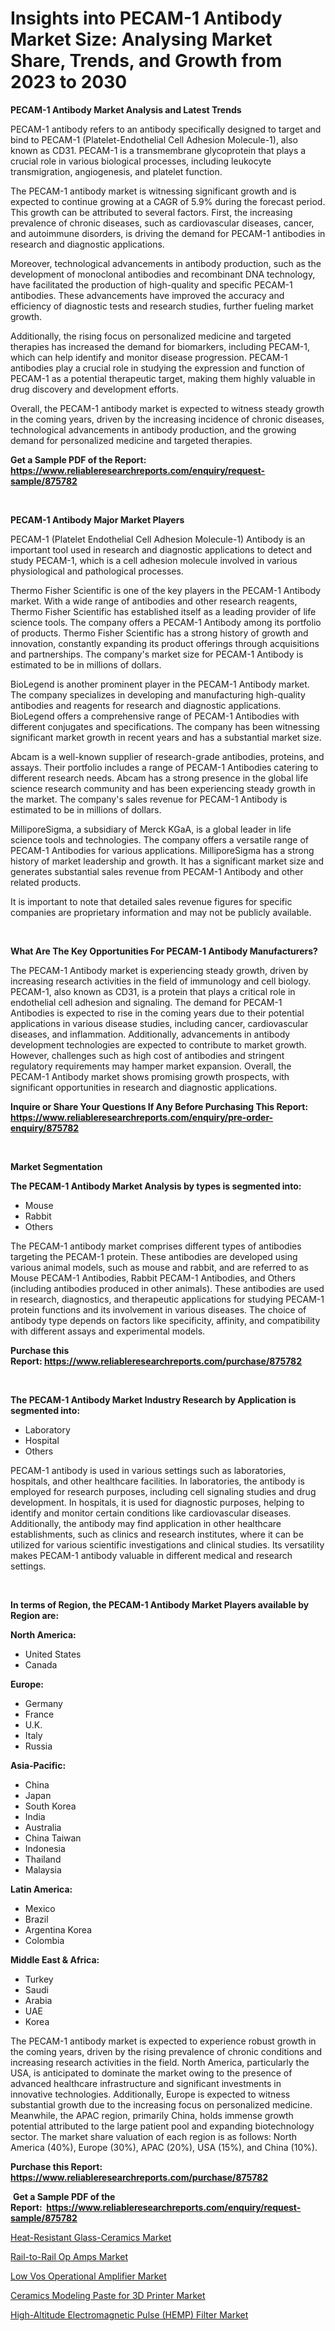 <p><h1>Insights into PECAM-1 Antibody Market Size: Analysing Market Share, Trends, and Growth from 2023 to 2030</h1></p><p><strong>PECAM-1 Antibody Market Analysis and Latest Trends</strong></p>
<p><p>PECAM-1 antibody refers to an antibody specifically designed to target and bind to PECAM-1 (Platelet-Endothelial Cell Adhesion Molecule-1), also known as CD31. PECAM-1 is a transmembrane glycoprotein that plays a crucial role in various biological processes, including leukocyte transmigration, angiogenesis, and platelet function.</p><p>The PECAM-1 antibody market is witnessing significant growth and is expected to continue growing at a CAGR of 5.9% during the forecast period. This growth can be attributed to several factors. First, the increasing prevalence of chronic diseases, such as cardiovascular diseases, cancer, and autoimmune disorders, is driving the demand for PECAM-1 antibodies in research and diagnostic applications.</p><p>Moreover, technological advancements in antibody production, such as the development of monoclonal antibodies and recombinant DNA technology, have facilitated the production of high-quality and specific PECAM-1 antibodies. These advancements have improved the accuracy and efficiency of diagnostic tests and research studies, further fueling market growth.</p><p>Additionally, the rising focus on personalized medicine and targeted therapies has increased the demand for biomarkers, including PECAM-1, which can help identify and monitor disease progression. PECAM-1 antibodies play a crucial role in studying the expression and function of PECAM-1 as a potential therapeutic target, making them highly valuable in drug discovery and development efforts.</p><p>Overall, the PECAM-1 antibody market is expected to witness steady growth in the coming years, driven by the increasing incidence of chronic diseases, technological advancements in antibody production, and the growing demand for personalized medicine and targeted therapies.</p></p>
<p><strong>Get a Sample PDF of the Report:&nbsp; <a href="https://www.reliableresearchreports.com/enquiry/request-sample/875782">https://www.reliableresearchreports.com/enquiry/request-sample/875782</a></strong></p>
<p>&nbsp;</p>
<p><strong>PECAM-1 Antibody Major Market Players</strong></p>
<p><p>PECAM-1 (Platelet Endothelial Cell Adhesion Molecule-1) Antibody is an important tool used in research and diagnostic applications to detect and study PECAM-1, which is a cell adhesion molecule involved in various physiological and pathological processes.</p><p>Thermo Fisher Scientific is one of the key players in the PECAM-1 Antibody market. With a wide range of antibodies and other research reagents, Thermo Fisher Scientific has established itself as a leading provider of life science tools. The company offers a PECAM-1 Antibody among its portfolio of products. Thermo Fisher Scientific has a strong history of growth and innovation, constantly expanding its product offerings through acquisitions and partnerships. The company's market size for PECAM-1 Antibody is estimated to be in millions of dollars.</p><p>BioLegend is another prominent player in the PECAM-1 Antibody market. The company specializes in developing and manufacturing high-quality antibodies and reagents for research and diagnostic applications. BioLegend offers a comprehensive range of PECAM-1 Antibodies with different conjugates and specifications. The company has been witnessing significant market growth in recent years and has a substantial market size.</p><p>Abcam is a well-known supplier of research-grade antibodies, proteins, and assays. Their portfolio includes a range of PECAM-1 Antibodies catering to different research needs. Abcam has a strong presence in the global life science research community and has been experiencing steady growth in the market. The company's sales revenue for PECAM-1 Antibody is estimated to be in millions of dollars.</p><p>MilliporeSigma, a subsidiary of Merck KGaA, is a global leader in life science tools and technologies. The company offers a versatile range of PECAM-1 Antibodies for various applications. MilliporeSigma has a strong history of market leadership and growth. It has a significant market size and generates substantial sales revenue from PECAM-1 Antibody and other related products.</p><p>It is important to note that detailed sales revenue figures for specific companies are proprietary information and may not be publicly available.</p></p>
<p>&nbsp;</p>
<p><strong>What Are The Key Opportunities For PECAM-1 Antibody Manufacturers?</strong></p>
<p><p>The PECAM-1 Antibody market is experiencing steady growth, driven by increasing research activities in the field of immunology and cell biology. PECAM-1, also known as CD31, is a protein that plays a critical role in endothelial cell adhesion and signaling. The demand for PECAM-1 Antibodies is expected to rise in the coming years due to their potential applications in various disease studies, including cancer, cardiovascular diseases, and inflammation. Additionally, advancements in antibody development technologies are expected to contribute to market growth. However, challenges such as high cost of antibodies and stringent regulatory requirements may hamper market expansion. Overall, the PECAM-1 Antibody market shows promising growth prospects, with significant opportunities in research and diagnostic applications.</p></p>
<p><strong>Inquire or Share Your Questions If Any Before Purchasing This Report: <a href="https://www.reliableresearchreports.com/enquiry/pre-order-enquiry/875782">https://www.reliableresearchreports.com/enquiry/pre-order-enquiry/875782</a></strong></p>
<p>&nbsp;</p>
<p><strong>Market Segmentation</strong></p>
<p><strong>The PECAM-1 Antibody Market Analysis by types is segmented into:</strong></p>
<p><ul><li>Mouse</li><li>Rabbit</li><li>Others</li></ul></p>
<p><p>The PECAM-1 antibody market comprises different types of antibodies targeting the PECAM-1 protein. These antibodies are developed using various animal models, such as mouse and rabbit, and are referred to as Mouse PECAM-1 Antibodies, Rabbit PECAM-1 Antibodies, and Others (including antibodies produced in other animals). These antibodies are used in research, diagnostics, and therapeutic applications for studying PECAM-1 protein functions and its involvement in various diseases. The choice of antibody type depends on factors like specificity, affinity, and compatibility with different assays and experimental models.</p></p>
<p><strong>Purchase this Report:&nbsp;<a href="https://www.reliableresearchreports.com/purchase/875782">https://www.reliableresearchreports.com/purchase/875782</a></strong></p>
<p>&nbsp;</p>
<p><strong>The PECAM-1 Antibody Market Industry Research by Application is segmented into:</strong></p>
<p><ul><li>Laboratory</li><li>Hospital</li><li>Others</li></ul></p>
<p><p>PECAM-1 antibody is used in various settings such as laboratories, hospitals, and other healthcare facilities. In laboratories, the antibody is employed for research purposes, including cell signaling studies and drug development. In hospitals, it is used for diagnostic purposes, helping to identify and monitor certain conditions like cardiovascular diseases. Additionally, the antibody may find application in other healthcare establishments, such as clinics and research institutes, where it can be utilized for various scientific investigations and clinical studies. Its versatility makes PECAM-1 antibody valuable in different medical and research settings.</p></p>
<p>&nbsp;</p>
<p><strong>In terms of Region, the PECAM-1 Antibody Market Players available by Region are:</strong></p>
<p>
    <p> <strong> North America: </strong>
        <ul>
            <li>United States</li>
            <li>Canada</li>
        </ul>
        </p> 
    <p> <strong> Europe: </strong>
        <ul>
            <li>Germany</li>
            <li>France</li>
            <li>U.K.</li>
            <li>Italy</li>
            <li>Russia</li>
        </ul>
        </p> 
    <p> <strong> Asia-Pacific: </strong>
        <ul>
            <li>China</li>
            <li>Japan</li>
            <li>South Korea</li>
            <li>India</li>
            <li>Australia</li>
            <li>China Taiwan</li>
            <li>Indonesia</li>
            <li>Thailand</li>
            <li>Malaysia</li>
        </ul>
        </p> 
    <p> <strong> Latin America: </strong>
        <ul>
            <li>Mexico</li>
            <li>Brazil</li>
            <li>Argentina Korea</li>
            <li>Colombia</li>
        </ul>
        </p> 
    <p> <strong> Middle East & Africa: </strong>
        <ul>
            <li>Turkey</li>
            <li>Saudi</li>
            <li>Arabia</li>
            <li>UAE</li>
            <li>Korea</li>
        </ul>
    </p>
    </p>
<p><p>The PECAM-1 antibody market is expected to experience robust growth in the coming years, driven by the rising prevalence of chronic conditions and increasing research activities in the field. North America, particularly the USA, is anticipated to dominate the market owing to the presence of advanced healthcare infrastructure and significant investments in innovative technologies. Additionally, Europe is expected to witness substantial growth due to the increasing focus on personalized medicine. Meanwhile, the APAC region, primarily China, holds immense growth potential attributed to the large patient pool and expanding biotechnology sector. The market share valuation of each region is as follows: North America (40%), Europe (30%), APAC (20%), USA (15%), and China (10%).</p></p>
<p><strong>Purchase this Report: <a href="https://www.reliableresearchreports.com/purchase/875782">https://www.reliableresearchreports.com/purchase/875782</a></strong></p>
<p>&nbsp;<strong>Get a Sample PDF of the Report:&nbsp;&nbsp;<a href="https://www.reliableresearchreports.com/enquiry/request-sample/875782">https://www.reliableresearchreports.com/enquiry/request-sample/875782</a></strong></p>
<p><strong></strong></p>
<p><p><a href="https://medium.com/@margaretlee84/heat-resistant-glass-ceramics-market-furnishes-information-on-market-share-market-trends-and-bec0e124464a">Heat-Resistant Glass-Ceramics Market</a></p><p><a href="https://www.linkedin.com/pulse/rail-to-rail-op-amps-market-challenges-opportunities-growth-5v26e/">Rail-to-Rail Op Amps Market</a></p><p><a href="https://www.linkedin.com/pulse/decoding-low-vos-operational-amplifier-market-deep-dive-latest-y012e/">Low Vos Operational Amplifier Market</a></p><p><a href="https://medium.com/@debramedina73/ceramics-modeling-paste-for-3d-printer-market-size-cagr-trends-2024-2030-0bfaa699227a">Ceramics Modeling Paste for 3D Printer Market</a></p><p><a href="https://www.linkedin.com/pulse/high-altitude-electromagnetic-pulse-hemp-filter-market-research-uusze/">High-Altitude Electromagnetic Pulse (HEMP) Filter Market</a></p></p>